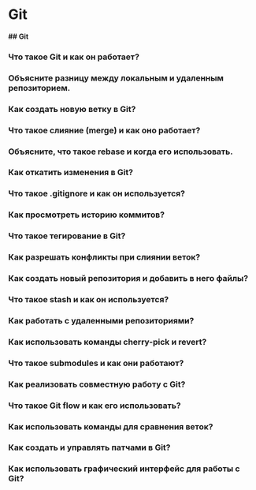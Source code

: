 # Git

**## Git**
### Что такое Git и как он работает?
### Объясните разницу между локальным и удаленным репозиторием.
### Как создать новую ветку в Git?
### Что такое слияние (merge) и как оно работает?
### Объясните, что такое rebase и когда его использовать.
### Как откатить изменения в Git?
### Что такое .gitignore и как он используется?
### Как просмотреть историю коммитов?
### Что такое тегирование в Git?
### Как разрешать конфликты при слиянии веток?
### Как создать новый репозитория и добавить в него файлы?
### Что такое stash и как он используется?
### Как работать с удаленными репозиториями?
### Как использовать команды cherry-pick и revert?
### Что такое submodules и как они работают?
### Как реализовать совместную работу с Git?
### Что такое Git flow и как его использовать?
### Как использовать команды для сравнения веток?
### Как создать и управлять патчами в Git?
### Как использовать графический интерфейс для работы с Git?

